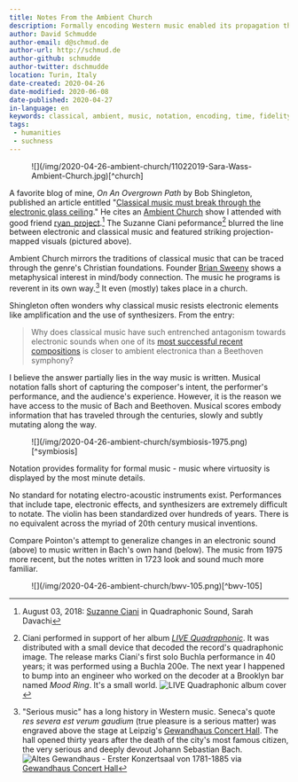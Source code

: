```yaml
---
title: Notes From the Ambient Church
description: Formally encoding Western music enabled its propagation through the centuries, creating an industry and a practice where this notation is essentially requisite.
author: David Schmudde
author-email: d@schmud.de
author-url: http://schmud.de
author-github: schmudde
author-twitter: dschmudde
location: Turin, Italy
date-created: 2020-04-26
date-modified: 2020-06-08
date-published: 2020-04-27
in-language: en
keywords: classical, ambient, music, notation, encoding, time, fidelity
tags:
 - humanities
 - suchness
---
```


<figure>
![](/img/2020-04-26-ambient-church/11022019-Sara-Wass-Ambient-Church.jpg)[^church]

[^church]: {-} Suzanne Ciani in Quadraphonic Sound at Ambient Church, August 03, 2018
</figure>

A favorite blog of mine, *On An Overgrown Path* by Bob Shingleton, published an article entitled "[Classical music must break through the electronic glass ceiling](https://www.overgrownpath.com/2020/03/classical-music-must-break-through.html)." He cites an [Ambient Church](https://ambient.church/) show I attended with good friend [ryan_project](https://twitter.com/ryan_project).[^ciani] The Suzanne Ciani peformance[^quadraphonic] blurred the line between electronic and classical music and featured striking projection-mapped visuals (pictured above).

[^ciani]: August 03, 2018: [Suzanne Ciani](https://www.sevwave.com/bio) in Quadraphonic Sound, Sarah Davachi
[^quadraphonic]: Ciani performed in support of her album [*LIVE Quadraphonic*](http://www.cykik.com/quad/ciani). It was distributed with a small device that decoded the record's quadraphonic image. The release marks Ciani's first solo Buchla performance in 40 years; it was performed using a Buchla 200e. The next year I happened to bump into an engineer who worked on the decoder at a Brooklyn bar named *Mood Ring*. It's a small world. ![LIVE Quadraphonic album cover](/img/2020-04-26-ambient-church/live-quadraphonic.jpg)

Ambient Church mirrors the traditions of classical music that can be traced through the genre's Christian foundations. Founder [Brian Sweeny](https://briansweeny.zone) shows a metaphysical interest in mind/body connection. The music he programs is reverent in its own way.[^serious] It even (mostly) takes place in a church.

[^serious]: "Serious music" has a long history in Western music. Seneca's quote *res severa est verum gaudium* (true pleasure is a serious matter) was engraved above the stage at Leipzig's [Gewandhaus Concert Hall](https://www.gewandhausorchester.de/). The hall opened thirty years after the death of the city's most famous citizen, the very serious and deeply devout Johann Sebastian Bach. ![Altes Gewandhaus - Erster Konzertsaal von 1781-1885](/img/2020-04-26-ambient-church/csm_1881-Altes-Gewandhaus-Konzertsaal_73876a6594.jpg) via [Gewandhaus Concert Hall](https://www.gewandhausorchester.de/en/gewandhaus/history/)

Shingleton often wonders why classical music resists electronic elements like amplification and the use of synthesizers. From the entry:

> Why does classical music have such entrenched antagonism towards electronic sounds when one of its [most successful recent compositions](https://johnlutheradams.bandcamp.com/album/become-ocean) is closer to ambient electronica than a Beethoven symphony?

I believe the answer partially lies in the way music is written. Musical notation falls short of capturing the composer's intent, the performer's performance, and the audience's experience. However, it is the reason we have access to the music of Bach and Beethoven. Musical scores embody information that has traveled through the centuries, slowly and subtly mutating along the way.

<figure>
![](/img/2020-04-26-ambient-church/symbiosis-1975.png)[^symbiosis]

[^symbiosis]: Malcolm Pointon score for *Symbiosis* (1975) via "[Early British electronic music by Malcolm Pointon to be released for the first time](https://www.thewire.co.uk/news/44044/early-british-electronic-music-by-malcolm-pointon-to-be-released-for-the-first-time)" in *Wire*. More interesting scores are can be found on [this thread](https://llllllll.co/t/experimental-music-notation-resources/149) at llllllll.co.
</figure>

Notation provides formality for formal music - music where virtuosity is displayed by the most minute details.

No standard for notating electro-acoustic instruments exist. Performances that include tape, electronic effects, and synthesizers are extremely difficult to notate. The violin has been standardized over hundreds of years. There is no equivalent across the myriad of 20th century musical inventions.

Compare Pointon's attempt to generalize changes in an electronic sound (above) to music written in Bach's own hand (below). The music from 1975 more recent, but the notes written in 1723 look and sound much more familiar.

<figure>
![](/img/2020-04-26-ambient-church/bwv-105.png)[^bwv-105]

[^bwv-105]: {-} Bach's autograph of an aria in the cantata *Herr, gehe nicht ins Gericht mit deinem Knecht*, BWV 105 via [Wikipedia](https://en.wikipedia.org/wiki/File:Bwv105-wie-zittern.png)
</figure>
